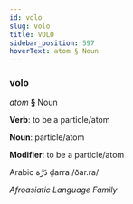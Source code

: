 ```yaml
---
id: volo
slug: volo
title: VOLO
sidebar_position: 597
hoverText: atom § Noun
---
```


### volo

*atom* **§** Noun

**Verb**: to be a particle/atom

**Noun**: particle/atom

**Modifier**: to be a particle/atom

Arabic ذَرَّة ḏarra /ðar.ra/

*Afroasiatic Language Family*